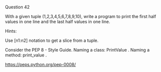 Question 42

With a given tuple (1,2,3,4,5,6,7,8,9,10), write a program to print the first half values 
in one line and the last half values in one line.

Hints:

Use [n1:n2] notation to get a slice from a tuple.

Consider the PEP 8 - Style Guide. Naming a class: PrintValue . Naming a method: print_value .

https://peps.python.org/pep-0008/

